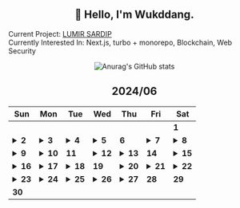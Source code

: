 <div align="center">

## 🙌 Hello, I'm Wukddang.

<div align="left">
  
  Current Project: [LUMIR SARDIP](https://sardip.lumir.space) <br />
  Currently Interested In: Next.js, turbo + monorepo, Blockchain, Web Security
</div>

![Anurag's GitHub stats](https://github-readme-stats.vercel.app/api?username=wukdddang&show_icons=true&theme=radical)


<!--CALENDAR-START-->
## 2024/06

| Sun | Mon | Tue | Wed | Thu | Fri | Sat |
| --- | --- | --- | --- | --- | --- | --- |
|     |     |     |     |     |     | **1** |
| <details><summary>**2**</summary>LRIM 리팩토링</details> | <details><summary>**3**</summary>ES6+ 심화: 16강</details> | <details><summary>**4**</summary>DOM: 14-15강</details> | <details><summary>**5**</summary>ES6+ 심화: 17강</details> | **6** | <details><summary>**7**</summary>ES6+ 심화: 18강</details> | <details><summary>**8**</summary>블로그 글 작성: 프론트엔드와 DTO</details> |
| <details><summary>**9**</summary>블로그 글 작성: 비트코인/블록체인 개념</details> | <details><summary>**10**</summary>SARDIP 리팩토링</details> | **11** | <details><summary>**12**</summary>블로그 글 작성: 비트코인/블록체인 개념 예제</details> | <details><summary>**13**</summary>블로그 글 작성: 비트코인/블록체인 개념 예제 작성</details> | **14** | <details><summary>**15**</summary>블로그 글 작성: Next.js 모노레포</details> |
| <details><summary>**16**</summary>TS: Udemy 강의 섹션 13.61-64 / BE: Udemy Node.js 백엔드 강의 6-7강, 8강 1/3</details> | <details><summary>**17**</summary>BE: Udemy Node.js 백엔드 강의 8강 2/3</details> | <details><summary>**18**</summary>BE: Udemy Node.js 백엔드 강의 8강 3/3</details> | **19** | <details><summary>**20**</summary>BE: Udemy Node.js 백엔드 강의 9강 2/3</details> | <details><summary>**21**</summary>BE: Udemy Node.js 백엔드 강의 9강 3/3, 10강</details> | <details><summary>**22**</summary>BE: Udemy Node.js 백엔드 강의 11-13강</details> |
| <details><summary>**23**</summary>BE: Udemy Node.js 백엔드 강의 14-15강</details> | <details><summary>**24**</summary>BE: Udemy Node.js 백엔드 강의 16강</details> | <details><summary>**25**</summary>BE: Udemy Node.js 백엔드 강의 17강</details> | <details><summary>**26**</summary>BE: Udemy Node.js 백엔드 강의 18강</details> | <details><summary>**27**</summary>BE: Udemy Node.js 백엔드 강의 19강</details> | **28** | **29** |
| **30** |

<!--CALENDAR-END-->
